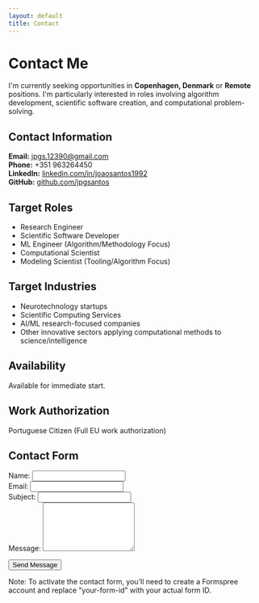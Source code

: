 ```yaml
---
layout: default
title: Contact
---
```


# Contact Me

I'm currently seeking opportunities in **Copenhagen, Denmark** or **Remote** positions. I'm particularly interested in roles involving algorithm development, scientific software creation, and computational problem-solving.

## Contact Information

**Email:** [jpgs.12390@gmail.com](mailto:jpgs.12390@gmail.com)  
**Phone:** +351 963264450  
**LinkedIn:** [linkedin.com/in/joaosantos1992](https://linkedin.com/in/joaosantos1992)  
**GitHub:** [github.com/jpgsantos](https://github.com/jpgsantos)

## Target Roles

- Research Engineer
- Scientific Software Developer
- ML Engineer (Algorithm/Methodology Focus)
- Computational Scientist
- Modeling Scientist (Tooling/Algorithm Focus)

## Target Industries

- Neurotechnology startups
- Scientific Computing Services
- AI/ML research-focused companies
- Other innovative sectors applying computational methods to science/intelligence

## Availability

Available for immediate start.

## Work Authorization

Portuguese Citizen (Full EU work authorization)

## Contact Form

<form action="https://formspree.io/f/your-form-id" method="POST">
  <div class="form-group">
    <label for="name">Name:</label>
    <input type="text" id="name" name="name" required>
  </div>
  
  <div class="form-group">
    <label for="email">Email:</label>
    <input type="email" id="email" name="_replyto" required>
  </div>
  
  <div class="form-group">
    <label for="subject">Subject:</label>
    <input type="text" id="subject" name="subject" required>
  </div>
  
  <div class="form-group">
    <label for="message">Message:</label>
    <textarea id="message" name="message" rows="6" required></textarea>
  </div>
  
  <button type="submit">Send Message</button>
</form>

<p class="note">Note: To activate the contact form, you'll need to create a Formspree account and replace "your-form-id" with your actual form ID.</p>
